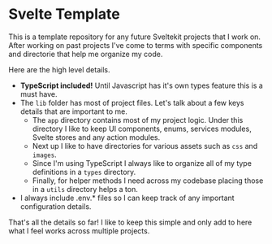 # Svelte Template

This is a template repository for any future Sveltekit projects that I work on. After working on past projects I've come to terms with specific components and directorie that help me organize my code.

Here are the high level details.
- **TypeScript included!** Until Javascript has it's own types feature this is a must have.
- The `lib` folder has most of project files. Let's talk about a few keys details that are important to me.
  - The `app` directory contains most of my project logic. Under this directory I like to keep UI components, enums, services modules, Svelte stores and any action modules.
  - Next up I like to have directories for various assets such as `css` and `images`.
  - Since I'm using TypeScript I always like to organize all of my type definitions in a `types` directory.
  - Finally, for helper methods I need across my codebase placing those in a `utils` directory helps a ton.
- I always include .env.* files so I can keep track of any important configuration details.

That's all the details so far! I like to keep this simple and only add to here what I feel works across multiple projects. 
